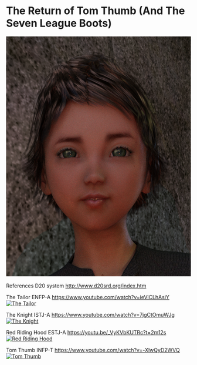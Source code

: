 # The Return of Tom Thumb (And The Seven League Boots)

![Tom Thumb](https://github.com/PunkUnicorn/The-Return-of-Tom-Thumb/blob/master/TomThumb/Tomthumb2Mugshot.png)

References
D20 system  http://www.d20srd.org/index.htm

The Tailor      ENFP-A  https://www.youtube.com/watch?v=ieVlCLhAsiY
[![The Tailor](http://img.youtube.com/vi/ieVlCLhAsiY/0.jpg)](http://www.youtube.com/watch?v=ieVlCLhAsiY)

The Knight      ISTJ-A  https://www.youtube.com/watch?v=7jgCtOmuWJg
[![The Knight](http://img.youtube.com/vi/7jgCtOmuWJg/0.jpg)](http://www.youtube.com/watch?v=7jgCtOmuWJg)

Red Riding Hood ESTJ-A  https://youtu.be/_VyKVbKUTRc?t=2m12s
[![Red Riding Hood](http://img.youtube.com/vi/_VyKVbKUTRc/0.jpg)](http://www.youtube.com/watch?v=_VyKVbKUTRc)

Tom Thumb       INFP-T  https://www.youtube.com/watch?v=-XlwQyD2WVQ
[![Tom Thumb](http://img.youtube.com/vi/-XlwQyD2WVQ/0.jpg)](http://www.youtube.com/watch?v=-XlwQyD2WVQ)


